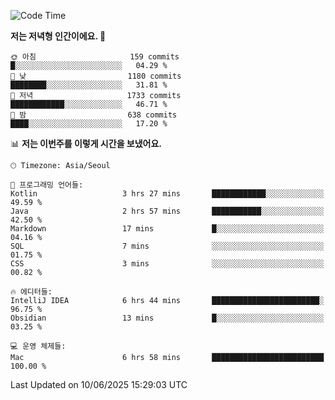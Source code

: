   <!--START_SECTION:waka-->
![Code Time](http://img.shields.io/badge/Code%20Time-640%20hrs%2034%20mins-blue)

**저는 저녁형 인간이에요. 🦉** 

```text
🌞 아침                     159 commits         █░░░░░░░░░░░░░░░░░░░░░░░░   04.29 % 
🌆 낮　                     1180 commits        ████████░░░░░░░░░░░░░░░░░   31.81 % 
🌃 저녁                     1733 commits        ████████████░░░░░░░░░░░░░   46.71 % 
🌙 밤　                     638 commits         ████░░░░░░░░░░░░░░░░░░░░░   17.20 % 
```


📊 **저는 이번주를 이렇게 시간을 보냈어요.** 

```text
🕑︎ Timezone: Asia/Seoul

💬 프로그래밍 언어들: 
Kotlin                   3 hrs 27 mins       ████████████░░░░░░░░░░░░░   49.59 % 
Java                     2 hrs 57 mins       ███████████░░░░░░░░░░░░░░   42.50 % 
Markdown                 17 mins             █░░░░░░░░░░░░░░░░░░░░░░░░   04.16 % 
SQL                      7 mins              ░░░░░░░░░░░░░░░░░░░░░░░░░   01.75 % 
CSS                      3 mins              ░░░░░░░░░░░░░░░░░░░░░░░░░   00.82 % 

🔥 에디터들: 
IntelliJ IDEA            6 hrs 44 mins       ████████████████████████░   96.75 % 
Obsidian                 13 mins             █░░░░░░░░░░░░░░░░░░░░░░░░   03.25 % 

💻 운영 체제들: 
Mac                      6 hrs 58 mins       █████████████████████████   100.00 % 
```


 Last Updated on 10/06/2025 15:29:03 UTC
<!--END_SECTION:waka-->

